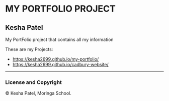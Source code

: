 # MY PORTFOLIO PROJECT

## Kesha Patel

My PortFolio project that contains all my information 

These are my Projects:
* https://kesha2699.github.io/my-portfolio/
* https://kesha2699.github.io/cadbury-website/

---

### License and Copyright 

© Kesha Patel, Moringa School.